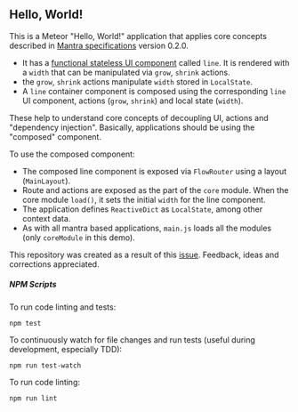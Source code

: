 ## Hello, World!

This is a Meteor "Hello, World!" application that applies core concepts described in [Mantra specifications](https://kadirahq.github.io/mantra) version 0.2.0.

* It has a [functional stateless UI component](https://medium.com/@joshblack/stateless-components-in-react-0-14-f9798f8b992d) called `line`. It is rendered with a `width` that can be manipulated via `grow`, `shrink` actions.
* the `grow`, `shrink` actions manipulate `width` stored in `LocalState`.
* A `line` container component is composed using the corresponding `line` UI component, actions (`grow`, `shrink`) and local state (`width`).

These help to understand core concepts of decoupling UI, actions and "dependency injection". Basically, applications should be using the "composed" component.

To use the composed component:

* The composed line component is exposed via `FlowRouter` using a layout (`MainLayout`).
* Route and actions are exposed as the part of the `core` module. When the core module `load()`, it sets the initial `width` for the line component.
* The application defines `ReactiveDict` as `LocalState`, among other context data.
* As with all mantra based applications, `main.js` loads all the modules (only `coreModule` in this demo).

This repository was created as a result of this [issue](https://github.com/kadirahq/mantra/issues/63). Feedback, ideas and corrections appreciated.

##### NPM Scripts

To run code linting and tests:

    npm test

To continuously watch for file changes and run tests (useful during development, especially TDD):

    npm run test-watch

To run code linting:

    npm run lint

